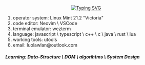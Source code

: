 <p align="center">
    <a href="https://git.io/typing-svg">
        <img src="https://readme-typing-svg.herokuapp.com?font=Source+Code+Pro&weight=900&size=32&pause=1000&color=F7F7F7&background=20085944&center=true&vCenter=true&random=true&width=434&lines=luolawlan" alt="Typing SVG" />
    </a>
</p>

<p>
    <ol>
        <li>operator system: Linux Mint 21.2 "Victoria"</li>
        <li>code editor: Neovim \ VSCode </li>
        <li>terminal emulator: wezterm</li>
        <li>language: javascript \ typescript \ c++ \ c \ java \ rust \ lua</li>
        <li>working tools: utools</li>
        <li>email: luolawlan@outlook.com</li>
    </ol>
</p>

<p>
    <h5>Learning: Data-Structure \ DOM \ algorihtms \ System Design</h5>
</p>
